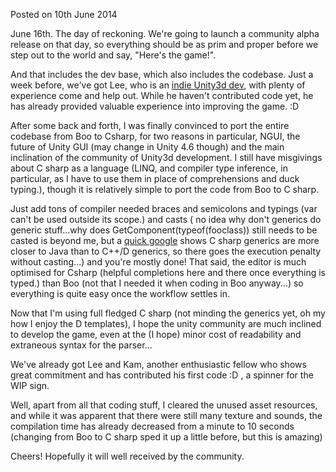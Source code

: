 Posted on 10th June 2014

June 16th. The day of reckoning. We're going to launch a community alpha release on that day, so everything should be as prim and proper before we step out to the world and say, "Here's the game!".

And that includes the dev base, which also includes the codebase. Just a week before, we've got Lee, who is an [indie Unity3d dev](https://www.kickstarter.com/projects/quickfix/magic-meisters-a-co-op-magical-action-rpg-for-pc-m), with plenty of experience come and help out. While he haven't contributed code yet, he has already provided valuable experience into improving the game. :D

After some back and forth, I was finally convinced to port the entire codebase from Boo to Csharp, for two reasons in particular, NGUI, the future of Unity GUI (may change in Unity 4.6 though) and the main inclination of the community of Unity3d development. I still have misgivings about C sharp as a language (LINQ, and compiler type inference, in particular, as I have to use them in place of comprehensions and duck typing.), though it is relatively simple to port the code from Boo to C sharp. 

Just add tons of compiler needed braces and semicolons and typings (var can't be used outside its scope.) and casts ( no idea why don't generics do generic stuff...why does GetComponent(typeof(fooclass)) still needs to be casted is beyond me, but a [quick google](http://answers.unity3d.com/questions/358992/c-getcomponent-result-error-cast.html) shows C sharp generics are more closer to Java than to C++/D generics, so there goes the execution penalty without casting...) and you're mostly done! That said, the editor is much optimised for Csharp (helpful completions here and there once everything is typed.) than Boo (not that I needed it when coding in Boo anyway...) so everything is quite easy once the workflow settles in.

Now that I'm using full fledged C sharp (not minding the generics yet, oh my how I enjoy the D templates), I hope the unity community are much inclined to develop the game, even at the (I hope) minor cost of readability and extraneous syntax for the parser...

We've already got Lee and Kam, another enthusiastic fellow who shows great commitment and has contributed his first code :D , a spinner for the WIP sign. 

Well, apart from all that coding stuff, I cleared the unused asset resources, and while it was apparent that there were still many texture and sounds, the compilation time has already decreased from a minute to 10 seconds (changing from Boo to C sharp sped it up a little before, but this is amazing)

Cheers! Hopefully it will well received by the community. 